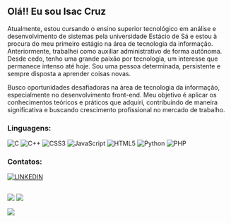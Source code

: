 ## Olá!! Eu sou Isac Cruz
Atualmente, estou cursando o ensino superior tecnológico em análise e desenvolvimento de sistemas pela universidade Estácio de Sá e estou à procura do meu primeiro estágio na área de tecnologia da informação. Anteriormente, trabalhei como auxiliar administrativo de forma autônoma. Desde cedo, tenho uma grande paixão por tecnologia, um interesse que permanece intenso até hoje. Sou uma pessoa determinada, persistente e sempre disposta a aprender coisas novas.

Busco oportunidades desafiadoras na área de tecnologia da informação, especialmente no desenvolvimento front-end. Meu objetivo é aplicar os conhecimentos teóricos e práticos que adquiri, contribuindo de maneira significativa e buscando crescimento profissional no mercado de trabalho.

### Linguagens:
![C](https://img.shields.io/badge/c-%2300599C.svg?style=for-the-badge&logo=c&logoColor=white) ![C++](https://img.shields.io/badge/c++-%2300599C.svg?style=for-the-badge&logo=c%2B%2B&logoColor=white) ![CSS3](https://img.shields.io/badge/css3-%231572B6.svg?style=for-the-badge&logo=css3&logoColor=white) ![JavaScript](https://img.shields.io/badge/javascript-%23323330.svg?style=for-the-badge&logo=javascript&logoColor=%23F7DF1E) ![HTML5](https://img.shields.io/badge/html5-%23E34F26.svg?style=for-the-badge&logo=html5&logoColor=white) ![Python](https://img.shields.io/badge/python-3670A0?style=for-the-badge&logo=python&logoColor=ffdd54) ![PHP](https://img.shields.io/badge/php-%23777BB4.svg?style=for-the-badge&logo=php&logoColor=white)

### Contatos:
[![LINKEDIN](https://img.shields.io/badge/LinkedIn-0077B5?style=for-the-badge&logo=linkedin&logoColor=white)](https://linkedin.com/in/isaccruz)

##
![](https://github-readme-stats.vercel.app/api?username=isaccruz78&theme=tokyonight&hide_border=false&include_all_commits=false&count_privat=false)
![](https://github-readme-stats.vercel.app/api/top-langs/?username=isaccruz78&theme=tokyonight&hide_border=false&include_all_commits=false&count_privat=false&layout=compact)

[![](https://visitcount.itsvg.in/api?id=isaccruz78&icon=2&color=1)](https://visitcount.itsvg.in)
